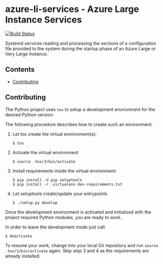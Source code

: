 # azure-li-services - Azure Large Instance Services

[![Build Status](https://travis-ci.org/SUSE/azure-li-services.svg?branch=master)](https://travis-ci.org/SUSE/azure-li-services)

Systemd services reading and processing the sections of a
configuration file provided to the system during the startup
phase of an Azure Large or Very Large Instance.

## Contents

  * [Contributing](#contributing)

## Contributing

The Python project uses `tox` to setup a development environment
for the desired Python version.

The following procedure describes how to create such an environment:

1.  Let tox create the virtual environment(s):

    ```
    $ tox
    ```

2.  Activate the virtual environment

    ```
    $ source .tox/3/bin/activate
    ```

3.  Install requirements inside the virtual environment:

    ```
    $ pip install -U pip setuptools
    $ pip install -r .virtualenv.dev-requirements.txt
    ```

4.  Let setuptools create/update your entrypoints

    ```
    $ ./setup.py develop
    ```

Once the development environment is activated and initialized with
the project required Python modules, you are ready to work.

In order to leave the development mode just call:

```
$ deactivate
```

To resume your work, change into your local Git repository and
run `source .tox/3/bin/activate` again. Skip step 3 and 4 as
the requirements are already installed.
